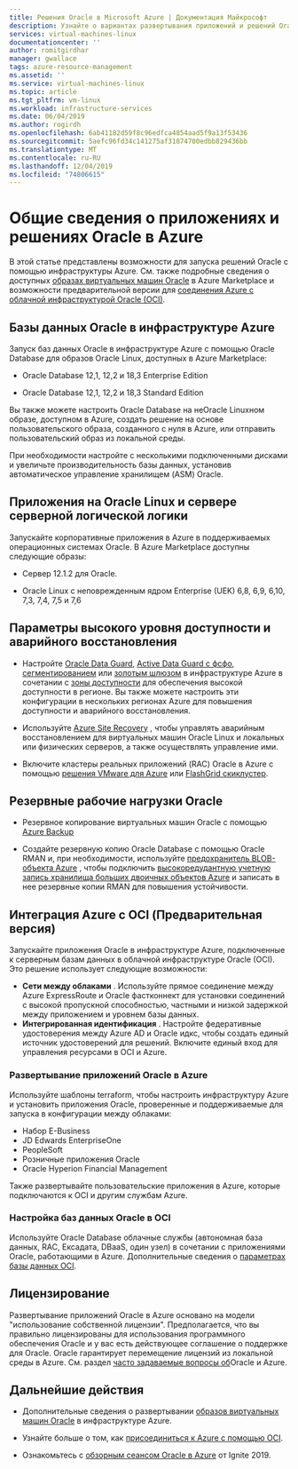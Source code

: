 ```yaml
---
title: Решения Oracle в Microsoft Azure | Документация Майкрософт
description: Узнайте о вариантах развертывания приложений и решений Oracle на Microsoft Azure, включая работу полностью в инфраструктуре Azure или использование межоблачного подключения к облачной инфраструктуре Oracle (OCI).
services: virtual-machines-linux
documentationcenter: ''
author: romitgirdhar
manager: gwallace
tags: azure-resource-management
ms.assetid: ''
ms.service: virtual-machines-linux
ms.topic: article
ms.tgt_pltfrm: vm-linux
ms.workload: infrastructure-services
ms.date: 06/04/2019
ms.author: rogirdh
ms.openlocfilehash: 6ab41182d59f8c96edfca4854aad5f9a13f53436
ms.sourcegitcommit: 5aefc96fd34c141275af31874700edbb829436bb
ms.translationtype: MT
ms.contentlocale: ru-RU
ms.lasthandoff: 12/04/2019
ms.locfileid: "74806615"
---
```

# <a name="overview-of-oracle-applications-and-solutions-on-azure"></a>Общие сведения о приложениях и решениях Oracle в Azure

В этой статье представлены возможности для запуска решений Oracle с помощью инфраструктуры Azure. См. также подробные сведения о доступных [образах виртуальных машин Oracle](oracle-vm-solutions.md) в Azure Marketplace и возможности предварительной версии для [соединения Azure с облачной инфраструктурой Oracle (OCI)](oracle-oci-overview.md).

## <a name="oracle-databases-on-azure-infrastructure"></a>Базы данных Oracle в инфраструктуре Azure

Запуск баз данных Oracle в инфраструктуре Azure с помощью Oracle Database для образов Oracle Linux, доступных в Azure Marketplace:

* Oracle Database 12,1, 12,2 и 18,3 Enterprise Edition 

* Oracle Database 12,1, 12,2 и 18,3 Standard Edition 

Вы также можете настроить Oracle Database на неOracle Linuxном образе, доступном в Azure, создать решение на основе пользовательского образа, созданного с нуля в Azure, или отправить пользовательский образ из локальной среды.

При необходимости настройте с несколькими подключенными дисками и увеличьте производительность базы данных, установив автоматическое управление хранилищем (ASM) Oracle.

## <a name="applications-on-oracle-linux-and-weblogic-server"></a>Приложения на Oracle Linux и сервере серверной логической логики

Запускайте корпоративные приложения в Azure в поддерживаемых операционных системах Oracle. В Azure Marketplace доступны следующие образы:

* Сервер 12.1.2 для Oracle.

* Oracle Linux с неповрежденным ядром Enterprise (UEK) 6,8, 6,9, 6,10, 7,3, 7,4, 7,5 и 7,6 

## <a name="high-availability-and-disaster-recovery-options"></a>Параметры высокого уровня доступности и аварийного восстановления

* Настройте [Oracle Data Guard](https://docs.oracle.com/cd/B19306_01/server.102/b14239/concepts.htm#g1049956), [Active Data Guard с фсфо](https://docs.oracle.com/en/database/oracle/oracle-database/12.2/dgbkr/index.html), [сегментированием](https://docs.oracle.com/en/database/oracle/oracle-database/12.2/admin/sharding-overview.html) или [золотым шлюзом](https://www.oracle.com/middleware/technologies/goldengate.html) в инфраструктуре Azure в сочетании с [зоны доступности](../../../availability-zones/az-overview.md) для обеспечения высокой доступности в регионе. Вы также можете настроить эти конфигурации в нескольких регионах Azure для повышения доступности и аварийного восстановления.

* Используйте [Azure Site Recovery](../../../site-recovery/site-recovery-overview.md) , чтобы управлять аварийным восстановлением для виртуальных машин Oracle Linux и локальных или физических серверов, а также осуществлять управление ими. 

* Включите кластеры реальных приложений (RAC) Oracle в Azure с помощью [решения VMware для Azure](https://docs.azure.cloudsimple.com/oracle-rac/) или [FlashGrid скиклустер](https://www.flashgrid.io/oracle-rac-in-azure/).

## <a name="backup-oracle-workloads"></a>Резервные рабочие нагрузки Oracle

* Резервное копирование виртуальных машин Oracle с помощью [Azure Backup](https://docs.microsoft.com/azure/backup/backup-overview)

* Создайте резервную копию Oracle Database с помощью Oracle RMAN и, при необходимости, используйте [предохранитель BLOB-объекта Azure](https://docs.microsoft.com/azure/storage/blobs/storage-how-to-mount-container-linux) , чтобы подключить [высокоредудантную учетную запись хранилища больших двоичных объектов Azure](https://docs.microsoft.com/azure/storage/common/storage-redundancy) и записать в нее резервные копии RMAN для повышения устойчивости.

## <a name="integration-of-azure-with-oci-preview"></a>Интеграция Azure с OCI (Предварительная версия)

Запускайте приложения Oracle в инфраструктуре Azure, подключенные к серверным базам данных в облачной инфраструктуре Oracle (OCI). Это решение использует следующие возможности: 

* **Сети между облаками** . Используйте прямое соединение между Azure ExpressRoute и Oracle фастконнект для установки соединений с высокой пропускной способностью, частными и низкой задержкой между приложением и уровнем базы данных.
* **Интегрированная идентификация** . Настройте федеративные удостоверения между Azure AD и Oracle идкс, чтобы создать единый источник удостоверений для решений. Включите единый вход для управления ресурсами в OCI и Azure.

### <a name="deploy-oracle-applications-on-azure"></a>Развертывание приложений Oracle в Azure

Используйте шаблоны terraform, чтобы настроить инфраструктуру Azure и установить приложения Oracle, проверенные и поддерживаемые для запуска в конфигурации между облаками:

* Набор E-Business
* JD Edwards EnterpriseOne
* PeopleSoft
* Розничные приложения Oracle
* Oracle Hyperion Financial Management

Также развертывайте пользовательские приложения в Azure, которые подключаются к OCI и другим службам Azure.

### <a name="set-up-oracle-databases-in-oci"></a>Настройка баз данных Oracle в OCI

Используйте Oracle Database облачные службы (автономная база данных, RAC, Ексадата, DBaaS, один узел) в сочетании с приложениями Oracle, работающими в Azure. Дополнительные сведения о [параметрах базы данных OCI](https://docs.cloud.oracle.com/iaas/Content/Database/Concepts/databaseoverview.htm). 
 

## <a name="licensing"></a>Лицензирование

Развертывание приложений Oracle в Azure основано на модели "использование собственной лицензии". Предполагается, что вы правильно лицензированы для использования программного обеспечения Oracle и у вас есть действующее соглашение о поддержке для Oracle. Oracle гарантирует перемещение лицензий из локальной среды в Azure. См. раздел [часто задаваемые вопросы об](https://www.oracle.com/cloud/technologies/oracle-azure-faq.html)Oracle и Azure.

## <a name="next-steps"></a>Дальнейшие действия

* Дополнительные сведения о развертывании [образов виртуальных машин Oracle](oracle-vm-solutions.md) в инфраструктуре Azure.

* Узнайте больше о том, как [присоединиться к Azure с помощью OCI](oracle-oci-overview.md).

* Ознакомьтесь с [обзорным сеансом Oracle в Azure](https://myignite.techcommunity.microsoft.com/sessions/82915) от Ignite 2019. 

